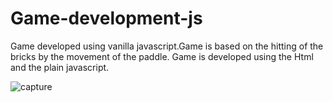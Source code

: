 #  Game-development-js

Game developed using vanilla javascript.Game is based on the hitting of the bricks by the movement of the paddle.
Game is developed using the Html <canvas> and the plain javascript.

![capture](https://user-images.githubusercontent.com/13255048/48976036-7ea8da80-f0a7-11e8-906b-714c4aee2aa1.JPG)
